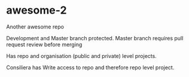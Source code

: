# awesome-2
Another awesome repo

Development and Master branch protected.
Master branch requires pull request review before merging


Has repo and organisation (public and private) level projects.

Consiliera has Write access to repo and therefore repo level project.
